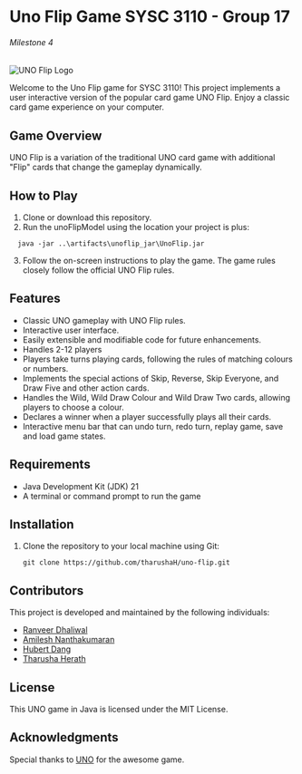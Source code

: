 # Uno Flip Game SYSC 3110 - Group 17
###### Milestone 4

![UNO Flip Logo](https://th.bing.com/th/id/OIP.RVQRkbcpUp4QV2O-y_b7ewHaEK?w=324&h=182&c=7&r=0&o=5&pid=1.7)

Welcome to the Uno Flip game for SYSC 3110! This project implements a user interactive version of the popular card game UNO Flip. Enjoy a classic card game experience on your computer.

## Game Overview

UNO Flip is a variation of the traditional UNO card game with additional "Flip" cards that change the gameplay dynamically.

## How to Play

1. Clone or download this repository.
2. Run the unoFlipModel using the location your project is plus:
```shell
  java -jar ..\artifacts\unoflip_jar\UnoFlip.jar
```
3. Follow the on-screen instructions to play the game. The game rules closely follow the official UNO Flip rules.


## Features

- Classic UNO gameplay with UNO Flip rules.
- Interactive user interface.
- Easily extensible and modifiable code for future enhancements.
- Handles 2-12 players
- Players take turns playing cards, following the rules of matching colours or numbers.
- Implements the special actions of Skip, Reverse, Skip Everyone, and Draw Five and other action cards.
- Handles the Wild, Wild Draw Colour and Wild Draw Two cards, allowing players to choose a colour.
- Declares a winner when a player successfully plays all their cards.
- Interactive menu bar that can undo turn, redo turn, replay game, save and load game states.

## Requirements

- Java Development Kit (JDK) 21
- A terminal or command prompt to run the game

## Installation

1. Clone the repository to your local machine using Git:

   ```shell
   git clone https://github.com/tharushaH/uno-flip.git
   
## Contributors

This project is developed and maintained by the following individuals:

- [Ranveer Dhaliwal](https://github.com/ranveerdhaliwal03)
- [Amilesh Nanthakumaran](https://github.com/AmileshN)
- [Hubert Dang](https://github.com/hubertdang)
- [Tharusha Herath](https://github.com/tharushaH)

## License 
This UNO game in Java is licensed under the MIT License.

## Acknowledgments
Special thanks to [UNO](https://www.mattelgames.com/en-us/cards/uno/) for the awesome game.

